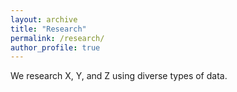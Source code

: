 ```yaml
---
layout: archive
title: "Research"
permalink: /research/
author_profile: true
---
```


We research X, Y, and Z using diverse types of data.
